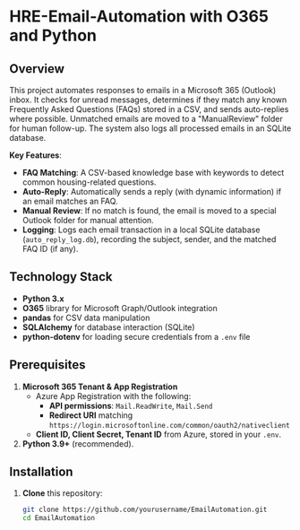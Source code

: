 # HRE-Email-Automation with O365 and Python

## Overview

This project automates responses to emails in a Microsoft 365 (Outlook) inbox. It checks for unread messages, determines if they match any known Frequently Asked Questions (FAQs) stored in a CSV, and sends auto-replies where possible. Unmatched emails are moved to a "ManualReview" folder for human follow-up. The system also logs all processed emails in an SQLite database.

**Key Features**:
- **FAQ Matching**: A CSV-based knowledge base with keywords to detect common housing-related questions.
- **Auto-Reply**: Automatically sends a reply (with dynamic information) if an email matches an FAQ.
- **Manual Review**: If no match is found, the email is moved to a special Outlook folder for manual attention.
- **Logging**: Logs each email transaction in a local SQLite database (`auto_reply_log.db`), recording the subject, sender, and the matched FAQ ID (if any).

## Technology Stack

- **Python 3.x**  
- **O365** library for Microsoft Graph/Outlook integration  
- **pandas** for CSV data manipulation  
- **SQLAlchemy** for database interaction (SQLite)  
- **python-dotenv** for loading secure credentials from a `.env` file  

## Prerequisites

1. **Microsoft 365 Tenant & App Registration**  
   - Azure App Registration with the following:
     - **API permissions**: `Mail.ReadWrite`, `Mail.Send`  
     - **Redirect URI** matching `https://login.microsoftonline.com/common/oauth2/nativeclient`  
   - **Client ID, Client Secret, Tenant ID** from Azure, stored in your `.env`.
2. **Python 3.9+** (recommended).

## Installation

1. **Clone** this repository:
   ```bash
   git clone https://github.com/yourusername/EmailAutomation.git
   cd EmailAutomation
